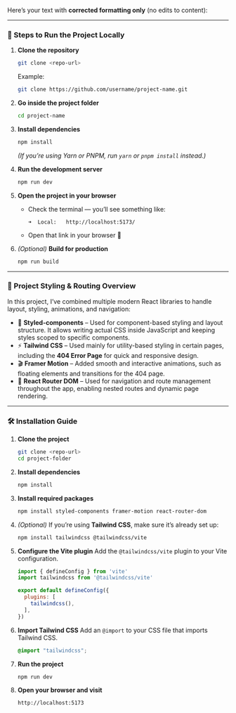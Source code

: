 Here’s your text with **corrected formatting only** (no edits to content):

---

### 🚀 Steps to Run the Project Locally

1. **Clone the repository**

   ```bash
   git clone <repo-url>
   ```

   Example:

   ```bash
   git clone https://github.com/username/project-name.git
   ```

2. **Go inside the project folder**

   ```bash
   cd project-name
   ```

3. **Install dependencies**

   ```bash
   npm install
   ```

   *(If you’re using Yarn or PNPM, run `yarn` or `pnpm install` instead.)*

4. **Run the development server**

   ```bash
   npm run dev
   ```

5. **Open the project in your browser**

   * Check the terminal — you’ll see something like:

     ```
     ➜  Local:   http://localhost:5173/
     ```
   * Open that link in your browser 🎉

6. *(Optional)* **Build for production**

   ```bash
   npm run build
   ```

---

### 🧩 Project Styling & Routing Overview

In this project, I’ve combined multiple modern React libraries to handle layout, styling, animations, and navigation:

* 🎨 **Styled-components** – Used for component-based styling and layout structure. It allows writing actual CSS inside JavaScript and keeping styles scoped to specific components.
* ⚡ **Tailwind CSS** – Used mainly for utility-based styling in certain pages, including the **404 Error Page** for quick and responsive design.
* 🎬 **Framer Motion** – Added smooth and interactive animations, such as floating elements and transitions for the 404 page.
* 🧭 **React Router DOM** – Used for navigation and route management throughout the app, enabling nested routes and dynamic page rendering.

---

### 🛠️ Installation Guide

1. **Clone the project**

   ```bash
   git clone <repo-url>
   cd project-folder
   ```

2. **Install dependencies**

   ```bash
   npm install
   ```

3. **Install required packages**

   ```bash
   npm install styled-components framer-motion react-router-dom
   ```

4. *(Optional)* If you’re using **Tailwind CSS**, make sure it’s already set up:

   ```bash
   npm install tailwindcss @tailwindcss/vite
   ```

5. **Configure the Vite plugin**
   Add the `@tailwindcss/vite` plugin to your Vite configuration.

   ```js
   import { defineConfig } from 'vite'
   import tailwindcss from '@tailwindcss/vite'

   export default defineConfig({
     plugins: [
       tailwindcss(),
     ],
   })
   ```

6. **Import Tailwind CSS**
   Add an `@import` to your CSS file that imports Tailwind CSS.

   ```css
   @import "tailwindcss";
   ```

7. **Run the project**

   ```bash
   npm run dev
   ```

8. **Open your browser and visit**

   ```
   http://localhost:5173
   ```
